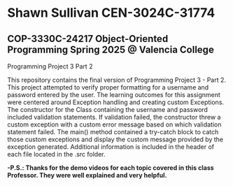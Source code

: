 # Shawn Sullivan CEN-3024C-31774

## COP-3330C-24217 Object-Oriented Programming Spring 2025 @ Valencia College
Programming Project 3 Part 2

This repository contains the final version of Programming Project 3 - Part 2. This project attempted to verify proper formatting for a username and password entered by the user. The learning outcomes for this assignment were centered around Exception handling and creating custom Exceptions. The constructor for the Class containing the username and password included validation statements. If validation failed, the constructor threw a custom exception with a custom error message based on which validation statement failed. The main() method contained a try-catch block to catch those custom exceptions and display the custom message provided by the exception generated. Additional information is included in the header of each file located in the .src folder. 

**-P.S.: Thanks for the demo videos for each topic covered in this class Professor.  They were well explained and very helpful.**
